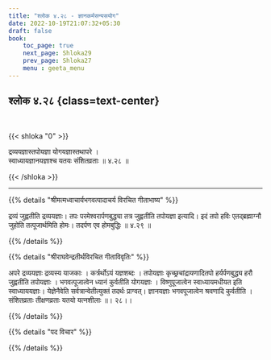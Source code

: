 ```yaml
---
title: "श्लोक ४.२८ - ज्ञानकर्मसन्यसयोग"
date: 2022-10-19T21:07:32+05:30
draft: false
book:
    toc_page: true
    next_page: Shloka29
    prev_page: Shloka27
    menu : geeta_menu
---
```




## श्लोक ४.२८ {class=text-center}

<br/>

{{< shloka  "0"  >}}

द्रव्ययज्ञास्तपोयज्ञा योगयज्ञास्तथापरे ।  
स्वाध्यायज्ञानयज्ञाश्च यतयः संशितव्रताः ॥ ४.२८ ॥

{{< /shloka >}}

---


{{% details "श्रीमत्मध्वाचार्यभगवत्पादाचर्य विरचित  गीताभाष्य" %}}

द्रव्यं जुह्वतीति द्रव्ययज्ञाः। 
तपः परमेश्वरार्पणबुद्ध्या तत्र  जुह्वतीति तपोयज्ञा इत्यादि। 
इदं तपो हविः एतद्ब्रह्माग्नौ जुहोति तत्पूजार्थमिति होमः। 
तदर्पण एव होमबुद्धिः ॥ ४.२९ ॥

{{% /details %}}



{{% details "श्रीराघवेन्द्रतीर्थविरचित गीताविवृतिः" %}}

अपरे द्रव्ययज्ञाः द्रव्यस्य याजकाः । कर्त्रर्थोऽयं यज्ञशब्दः । 
तपोयज्ञाः कृच्छ्रचांद्रायणादितपो हर्यर्पणबुद्ध्य हरौ जुह्वतीति 
तपोयज्ञाः । भगवत्पूजात्वेन ध्यानं कुर्वतीति योगयज्ञाः । 
विष्णुपूजात्वेन स्वाध्यायमधीयत इति स्वाध्याययज्ञाः। 
येज्ञेनैवेति सर्वत्रान्वेतीत्युक्तं तदर्थः  प्राग्वत्‌। 
ज्ञानयज्ञाः भगवपूजात्वेन श्रवणादि
कुर्वतीति । संशितव्रताः तीक्षणव्रताः यतयो यत्नशीलाः ॥। २८।।


{{% /details %}}



{{% details "पद विचार" %}}


{{% /details %}}
